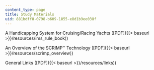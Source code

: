 ```yaml
---
content_type: page
title: Study Materials
uid: 881bdff8-0798-b609-1855-e8d1b9ee038f
---
```


A Handicapping System for Cruising/Racing Yachts ([PDF]({{< baseurl >}}/resources/ims_rule_book))

An Overview of the SCRIMP™ Technology ([PDF]({{< baseurl >}}/resources/scrimp_overview))

General Links ([PDF]({{< baseurl >}}/resources/links))